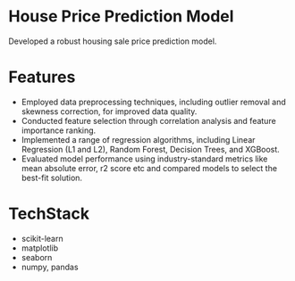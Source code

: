# House Price Prediction Model
Developed a robust housing sale price prediction model.

# Features
- Employed data preprocessing techniques, including outlier removal and skewness correction, for improved data quality.
- Conducted feature selection through correlation analysis and feature importance ranking.
- Implemented a range of regression algorithms, including Linear Regression (L1 and L2), Random Forest, Decision Trees, and XGBoost.
- Evaluated model performance using industry-standard metrics like mean absolute error, r2 score etc and compared models to select the best-fit solution.

# TechStack
- scikit-learn
- matplotlib
- seaborn
- numpy, pandas
